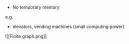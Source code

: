 
* No temporary memory

e.g. 
* elevators, vending machines (small computing power)


![[Finite graph.png]]